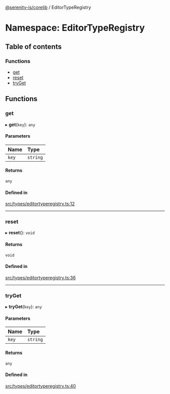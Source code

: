 [@serenity-is/corelib](../README.md) / EditorTypeRegistry

# Namespace: EditorTypeRegistry

## Table of contents

### Functions

- [get](EditorTypeRegistry.md#get)
- [reset](EditorTypeRegistry.md#reset)
- [tryGet](EditorTypeRegistry.md#tryget)

## Functions

### get

▸ **get**(`key`): `any`

#### Parameters

| Name | Type |
| :------ | :------ |
| `key` | `string` |

#### Returns

`any`

#### Defined in

[src/types/editortyperegistry.ts:12](https://github.com/serenity-is/serenity/blob/master/packages/corelib/src/types/editortyperegistry.ts#L12)

___

### reset

▸ **reset**(): `void`

#### Returns

`void`

#### Defined in

[src/types/editortyperegistry.ts:36](https://github.com/serenity-is/serenity/blob/master/packages/corelib/src/types/editortyperegistry.ts#L36)

___

### tryGet

▸ **tryGet**(`key`): `any`

#### Parameters

| Name | Type |
| :------ | :------ |
| `key` | `string` |

#### Returns

`any`

#### Defined in

[src/types/editortyperegistry.ts:40](https://github.com/serenity-is/serenity/blob/master/packages/corelib/src/types/editortyperegistry.ts#L40)
